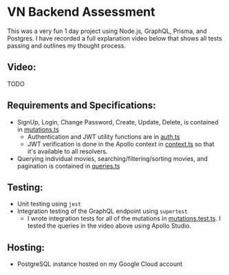 # VN Backend Assessment

This was a very fun 1 day project using Node.js, GraphQL, Prisma, and Postgres. I have recorded a full explanation video below that shows all tests passing and outlines my thought process.

## Video:
TODO

## Requirements and Specifications:
- SignUp, Login, Change Password, Create, Update, Delete, is contained in [mutations.ts](src/graphql/mutations.ts)
    - Authentication and JWT utility functions are in [auth.ts](src/auth.ts)
    - JWT verification is done in the Apollo context in [context.ts](src/context.ts) so that it's available to all resolvers.
- Querying individual movies, searching/filtering/sorting movies, and pagination is contained in [queries.ts](src/graphql/queries.ts)

## Testing:
- Unit testing using `jest`
- Integration testing of the GraphQL endpoint using `supertest` 
    - I wrote integration tests for all of the mutations in [mutations.test.ts](src/graphql/tests/mutations.test.ts). I tested the queries in the video above using Apollo Studio.

## Hosting:
- PostgreSQL instance hosted on my Google Cloud account




